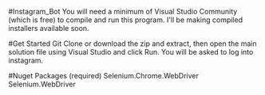 #Instagram_Bot
You will need a minimum of Visual Studio Community (which is free) to compile and run this program. I'll be making compiled installers available soon.

#Get Started
Git Clone or download the zip and extract, then open the main solution file using Visual Studio and click Run. You will be asked to log into instagram.

#Nuget Packages (required)
Selenium.Chrome.WebDriver
Selenium.WebDriver
